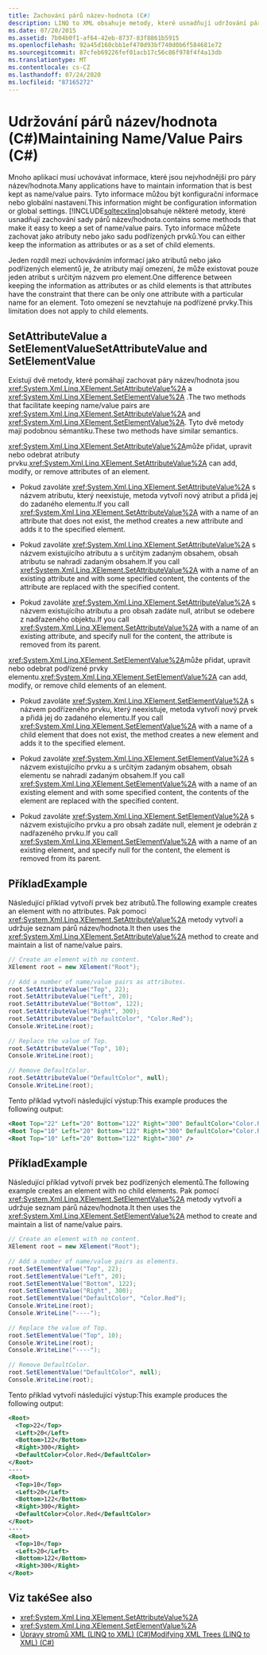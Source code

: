 ```yaml
---
title: Zachování párů název-hodnota (C#)
description: LINQ to XML obsahuje metody, které usnadňují udržování párů název/hodnota, a to buď jako atributy, nebo jako sadu podřízených elementů.
ms.date: 07/20/2015
ms.assetid: 7b04b0f1-af64-42eb-8737-83f8861b5915
ms.openlocfilehash: 92a45d160cbb1ef470d93bf740d0b6f584681e72
ms.sourcegitcommit: 87cfeb69226fef01acb17c56c86f978f4f4a13db
ms.translationtype: MT
ms.contentlocale: cs-CZ
ms.lasthandoff: 07/24/2020
ms.locfileid: "87165272"
---
```

# <a name="maintaining-namevalue-pairs-c"></a><span data-ttu-id="6ba96-103">Udržování párů název/hodnota (C#)</span><span class="sxs-lookup"><span data-stu-id="6ba96-103">Maintaining Name/Value Pairs (C#)</span></span>
<span data-ttu-id="6ba96-104">Mnoho aplikací musí uchovávat informace, které jsou nejvhodnější pro páry název/hodnota.</span><span class="sxs-lookup"><span data-stu-id="6ba96-104">Many applications have to maintain information that is best kept as name/value pairs.</span></span> <span data-ttu-id="6ba96-105">Tyto informace můžou být konfigurační informace nebo globální nastavení.</span><span class="sxs-lookup"><span data-stu-id="6ba96-105">This information might be configuration information or global settings.</span></span> [!INCLUDE[sqltecxlinq](~/includes/sqltecxlinq-md.md)]<span data-ttu-id="6ba96-106">obsahuje některé metody, které usnadňují zachování sady párů název/hodnota.</span><span class="sxs-lookup"><span data-stu-id="6ba96-106">contains some methods that make it easy to keep a set of name/value pairs.</span></span> <span data-ttu-id="6ba96-107">Tyto informace můžete zachovat jako atributy nebo jako sadu podřízených prvků.</span><span class="sxs-lookup"><span data-stu-id="6ba96-107">You can either keep the information as attributes or as a set of child elements.</span></span>  
  
 <span data-ttu-id="6ba96-108">Jeden rozdíl mezi uchováváním informací jako atributů nebo jako podřízených elementů je, že atributy mají omezení, že může existovat pouze jeden atribut s určitým názvem pro element.</span><span class="sxs-lookup"><span data-stu-id="6ba96-108">One difference between keeping the information as attributes or as child elements is that attributes have the constraint that there can be only one attribute with a particular name for an element.</span></span> <span data-ttu-id="6ba96-109">Toto omezení se nevztahuje na podřízené prvky.</span><span class="sxs-lookup"><span data-stu-id="6ba96-109">This limitation does not apply to child elements.</span></span>  
  
## <a name="setattributevalue-and-setelementvalue"></a><span data-ttu-id="6ba96-110">SetAttributeValue a SetElementValue</span><span class="sxs-lookup"><span data-stu-id="6ba96-110">SetAttributeValue and SetElementValue</span></span>  
 <span data-ttu-id="6ba96-111">Existují dvě metody, které pomáhají zachovat páry název/hodnota jsou <xref:System.Xml.Linq.XElement.SetAttributeValue%2A> a <xref:System.Xml.Linq.XElement.SetElementValue%2A> .</span><span class="sxs-lookup"><span data-stu-id="6ba96-111">The two methods that facilitate keeping name/value pairs are <xref:System.Xml.Linq.XElement.SetAttributeValue%2A> and <xref:System.Xml.Linq.XElement.SetElementValue%2A>.</span></span> <span data-ttu-id="6ba96-112">Tyto dvě metody mají podobnou sémantiku.</span><span class="sxs-lookup"><span data-stu-id="6ba96-112">These two methods have similar semantics.</span></span>  
  
 <span data-ttu-id="6ba96-113"><xref:System.Xml.Linq.XElement.SetAttributeValue%2A>může přidat, upravit nebo odebrat atributy prvku.</span><span class="sxs-lookup"><span data-stu-id="6ba96-113"><xref:System.Xml.Linq.XElement.SetAttributeValue%2A> can add, modify, or remove attributes of an element.</span></span>  
  
- <span data-ttu-id="6ba96-114">Pokud zavoláte <xref:System.Xml.Linq.XElement.SetAttributeValue%2A> s názvem atributu, který neexistuje, metoda vytvoří nový atribut a přidá jej do zadaného elementu.</span><span class="sxs-lookup"><span data-stu-id="6ba96-114">If you call <xref:System.Xml.Linq.XElement.SetAttributeValue%2A> with a name of an attribute that does not exist, the method creates a new attribute and adds it to the specified element.</span></span>  
  
- <span data-ttu-id="6ba96-115">Pokud zavoláte <xref:System.Xml.Linq.XElement.SetAttributeValue%2A> s názvem existujícího atributu a s určitým zadaným obsahem, obsah atributu se nahradí zadaným obsahem.</span><span class="sxs-lookup"><span data-stu-id="6ba96-115">If you call <xref:System.Xml.Linq.XElement.SetAttributeValue%2A> with a name of an existing attribute and with some specified content, the contents of the attribute are replaced with the specified content.</span></span>  
  
- <span data-ttu-id="6ba96-116">Pokud zavoláte <xref:System.Xml.Linq.XElement.SetAttributeValue%2A> s názvem existujícího atributu a pro obsah zadáte null, atribut se odebere z nadřazeného objektu.</span><span class="sxs-lookup"><span data-stu-id="6ba96-116">If you call <xref:System.Xml.Linq.XElement.SetAttributeValue%2A> with a name of an existing attribute, and specify null for the content, the attribute is removed from its parent.</span></span>  
  
 <span data-ttu-id="6ba96-117"><xref:System.Xml.Linq.XElement.SetElementValue%2A>může přidat, upravit nebo odebrat podřízené prvky elementu.</span><span class="sxs-lookup"><span data-stu-id="6ba96-117"><xref:System.Xml.Linq.XElement.SetElementValue%2A> can add, modify, or remove child elements of an element.</span></span>  
  
- <span data-ttu-id="6ba96-118">Pokud zavoláte <xref:System.Xml.Linq.XElement.SetElementValue%2A> s názvem podřízeného prvku, který neexistuje, metoda vytvoří nový prvek a přidá jej do zadaného elementu.</span><span class="sxs-lookup"><span data-stu-id="6ba96-118">If you call <xref:System.Xml.Linq.XElement.SetElementValue%2A> with a name of a child element that does not exist, the method creates a new element and adds it to the specified element.</span></span>  
  
- <span data-ttu-id="6ba96-119">Pokud zavoláte <xref:System.Xml.Linq.XElement.SetElementValue%2A> s názvem existujícího prvku a s určitým zadaným obsahem, obsah elementu se nahradí zadaným obsahem.</span><span class="sxs-lookup"><span data-stu-id="6ba96-119">If you call <xref:System.Xml.Linq.XElement.SetElementValue%2A> with a name of an existing element and with some specified content, the contents of the element are replaced with the specified content.</span></span>  
  
- <span data-ttu-id="6ba96-120">Pokud zavoláte <xref:System.Xml.Linq.XElement.SetElementValue%2A> s názvem existujícího prvku a pro obsah zadáte null, element je odebrán z nadřazeného prvku.</span><span class="sxs-lookup"><span data-stu-id="6ba96-120">If you call <xref:System.Xml.Linq.XElement.SetElementValue%2A> with a name of an existing element, and specify null for the content, the element is removed from its parent.</span></span>  
  
## <a name="example"></a><span data-ttu-id="6ba96-121">Příklad</span><span class="sxs-lookup"><span data-stu-id="6ba96-121">Example</span></span>  
 <span data-ttu-id="6ba96-122">Následující příklad vytvoří prvek bez atributů.</span><span class="sxs-lookup"><span data-stu-id="6ba96-122">The following example creates an element with no attributes.</span></span> <span data-ttu-id="6ba96-123">Pak pomocí <xref:System.Xml.Linq.XElement.SetAttributeValue%2A> metody vytvoří a udržuje seznam párů název/hodnota.</span><span class="sxs-lookup"><span data-stu-id="6ba96-123">It then uses the <xref:System.Xml.Linq.XElement.SetAttributeValue%2A> method to create and maintain a list of name/value pairs.</span></span>  
  
```csharp  
// Create an element with no content.  
XElement root = new XElement("Root");  
  
// Add a number of name/value pairs as attributes.  
root.SetAttributeValue("Top", 22);  
root.SetAttributeValue("Left", 20);  
root.SetAttributeValue("Bottom", 122);  
root.SetAttributeValue("Right", 300);  
root.SetAttributeValue("DefaultColor", "Color.Red");  
Console.WriteLine(root);  
  
// Replace the value of Top.  
root.SetAttributeValue("Top", 10);  
Console.WriteLine(root);  
  
// Remove DefaultColor.  
root.SetAttributeValue("DefaultColor", null);  
Console.WriteLine(root);  
```  
  
 <span data-ttu-id="6ba96-124">Tento příklad vytvoří následující výstup:</span><span class="sxs-lookup"><span data-stu-id="6ba96-124">This example produces the following output:</span></span>  
  
```xml  
<Root Top="22" Left="20" Bottom="122" Right="300" DefaultColor="Color.Red" />  
<Root Top="10" Left="20" Bottom="122" Right="300" DefaultColor="Color.Red" />  
<Root Top="10" Left="20" Bottom="122" Right="300" />  
```  
  
## <a name="example"></a><span data-ttu-id="6ba96-125">Příklad</span><span class="sxs-lookup"><span data-stu-id="6ba96-125">Example</span></span>  
 <span data-ttu-id="6ba96-126">Následující příklad vytvoří prvek bez podřízených elementů.</span><span class="sxs-lookup"><span data-stu-id="6ba96-126">The following example creates an element with no child elements.</span></span> <span data-ttu-id="6ba96-127">Pak pomocí <xref:System.Xml.Linq.XElement.SetElementValue%2A> metody vytvoří a udržuje seznam párů název/hodnota.</span><span class="sxs-lookup"><span data-stu-id="6ba96-127">It then uses the <xref:System.Xml.Linq.XElement.SetElementValue%2A> method to create and maintain a list of name/value pairs.</span></span>  
  
```csharp  
// Create an element with no content.  
XElement root = new XElement("Root");  
  
// Add a number of name/value pairs as elements.  
root.SetElementValue("Top", 22);  
root.SetElementValue("Left", 20);  
root.SetElementValue("Bottom", 122);  
root.SetElementValue("Right", 300);  
root.SetElementValue("DefaultColor", "Color.Red");  
Console.WriteLine(root);  
Console.WriteLine("----");  
  
// Replace the value of Top.  
root.SetElementValue("Top", 10);  
Console.WriteLine(root);  
Console.WriteLine("----");  
  
// Remove DefaultColor.  
root.SetElementValue("DefaultColor", null);  
Console.WriteLine(root);  
```  
  
 <span data-ttu-id="6ba96-128">Tento příklad vytvoří následující výstup:</span><span class="sxs-lookup"><span data-stu-id="6ba96-128">This example produces the following output:</span></span>  
  
```xml  
<Root>  
  <Top>22</Top>  
  <Left>20</Left>  
  <Bottom>122</Bottom>  
  <Right>300</Right>  
  <DefaultColor>Color.Red</DefaultColor>  
</Root>  
----  
<Root>  
  <Top>10</Top>  
  <Left>20</Left>  
  <Bottom>122</Bottom>  
  <Right>300</Right>  
  <DefaultColor>Color.Red</DefaultColor>  
</Root>  
----  
<Root>  
  <Top>10</Top>  
  <Left>20</Left>  
  <Bottom>122</Bottom>  
  <Right>300</Right>  
</Root>  
```  
  
## <a name="see-also"></a><span data-ttu-id="6ba96-129">Viz také</span><span class="sxs-lookup"><span data-stu-id="6ba96-129">See also</span></span>

- <xref:System.Xml.Linq.XElement.SetAttributeValue%2A>
- <xref:System.Xml.Linq.XElement.SetElementValue%2A>
- [<span data-ttu-id="6ba96-130">Úpravy stromů XML (LINQ to XML) (C#)</span><span class="sxs-lookup"><span data-stu-id="6ba96-130">Modifying XML Trees (LINQ to XML) (C#)</span></span>](./in-memory-xml-tree-modification-vs-functional-construction-linq-to-xml.md)
